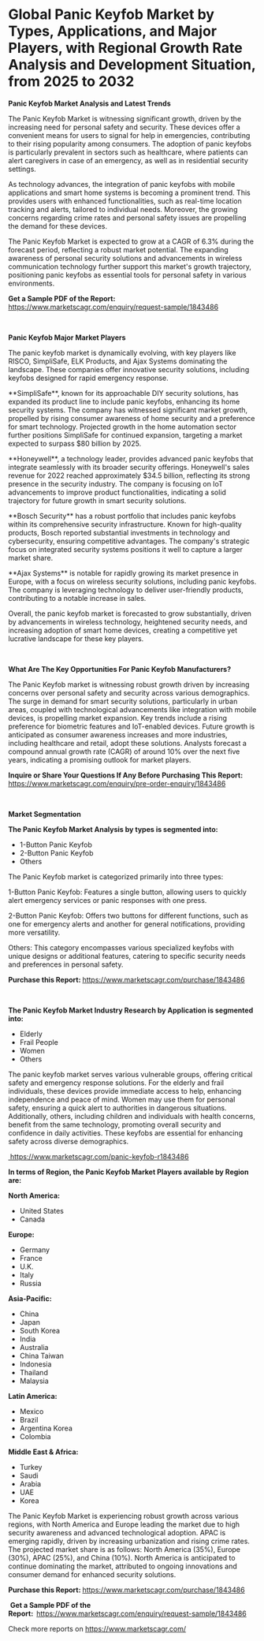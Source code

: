<p><h1>Global Panic Keyfob Market by Types, Applications, and Major Players, with Regional Growth Rate Analysis and Development Situation, from 2025 to 2032</h1></p><p><strong>Panic Keyfob Market Analysis and Latest Trends</strong></p>
<p><p>The Panic Keyfob Market is witnessing significant growth, driven by the increasing need for personal safety and security. These devices offer a convenient means for users to signal for help in emergencies, contributing to their rising popularity among consumers. The adoption of panic keyfobs is particularly prevalent in sectors such as healthcare, where patients can alert caregivers in case of an emergency, as well as in residential security settings. </p><p>As technology advances, the integration of panic keyfobs with mobile applications and smart home systems is becoming a prominent trend. This provides users with enhanced functionalities, such as real-time location tracking and alerts, tailored to individual needs. Moreover, the growing concerns regarding crime rates and personal safety issues are propelling the demand for these devices. </p><p>The Panic Keyfob Market is expected to grow at a CAGR of 6.3% during the forecast period, reflecting a robust market potential. The expanding awareness of personal security solutions and advancements in wireless communication technology further support this market's growth trajectory, positioning panic keyfobs as essential tools for personal safety in various environments.</p></p>
<p><strong>Get a Sample PDF of the Report:&nbsp;</strong> <a href="https://www.marketscagr.com/enquiry/request-sample/1843486?utm_campaign=2278&utm_medium=2&utm_source=Github&utm_content=ia&utm_term=10022025&utm_id=panic-keyfob">https://www.marketscagr.com/enquiry/request-sample/1843486</a></p>
<p>&nbsp;</p>
<p><strong>Panic Keyfob Major Market Players</strong></p>
<p><p>The panic keyfob market is dynamically evolving, with key players like RISCO, SimpliSafe, ELK Products, and Ajax Systems dominating the landscape. These companies offer innovative security solutions, including keyfobs designed for rapid emergency response.</p><p>**SimpliSafe**, known for its approachable DIY security solutions, has expanded its product line to include panic keyfobs, enhancing its home security systems. The company has witnessed significant market growth, propelled by rising consumer awareness of home security and a preference for smart technology. Projected growth in the home automation sector further positions SimpliSafe for continued expansion, targeting a market expected to surpass $80 billion by 2025.</p><p>**Honeywell**, a technology leader, provides advanced panic keyfobs that integrate seamlessly with its broader security offerings. Honeywell's sales revenue for 2022 reached approximately $34.5 billion, reflecting its strong presence in the security industry. The company is focusing on IoT advancements to improve product functionalities, indicating a solid trajectory for future growth in smart security solutions.</p><p>**Bosch Security** has a robust portfolio that includes panic keyfobs within its comprehensive security infrastructure. Known for high-quality products, Bosch reported substantial investments in technology and cybersecurity, ensuring competitive advantages. The company's strategic focus on integrated security systems positions it well to capture a larger market share.</p><p>**Ajax Systems** is notable for rapidly growing its market presence in Europe, with a focus on wireless security solutions, including panic keyfobs. The company is leveraging technology to deliver user-friendly products, contributing to a notable increase in sales.</p><p>Overall, the panic keyfob market is forecasted to grow substantially, driven by advancements in wireless technology, heightened security needs, and increasing adoption of smart home devices, creating a competitive yet lucrative landscape for these key players.</p></p>
<p>&nbsp;</p>
<p><strong>What Are The Key Opportunities For Panic Keyfob Manufacturers?</strong></p>
<p><p>The Panic Keyfob market is witnessing robust growth driven by increasing concerns over personal safety and security across various demographics. The surge in demand for smart security solutions, particularly in urban areas, coupled with technological advancements like integration with mobile devices, is propelling market expansion. Key trends include a rising preference for biometric features and IoT-enabled devices. Future growth is anticipated as consumer awareness increases and more industries, including healthcare and retail, adopt these solutions. Analysts forecast a compound annual growth rate (CAGR) of around 10% over the next five years, indicating a promising outlook for market players.</p></p>
<p><strong>Inquire or Share Your Questions If Any Before Purchasing This Report:</strong> <a href="https://www.marketscagr.com/enquiry/pre-order-enquiry/1843486?utm_campaign=2278&utm_medium=2&utm_source=Github&utm_content=ia&utm_term=10022025&utm_id=panic-keyfob">https://www.marketscagr.com/enquiry/pre-order-enquiry/1843486</a></p>
<p>&nbsp;</p>
<p><strong>Market Segmentation</strong></p>
<p><strong>The Panic Keyfob Market Analysis by types is segmented into:</strong></p>
<p><ul><li>1-Button Panic Keyfob</li><li>2-Button Panic Keyfob</li><li>Others</li></ul></p>
<p><p>The Panic Keyfob market is categorized primarily into three types: </p><p>1-Button Panic Keyfob: Features a single button, allowing users to quickly alert emergency services or panic responses with one press. </p><p>2-Button Panic Keyfob: Offers two buttons for different functions, such as one for emergency alerts and another for general notifications, providing more versatility. </p><p>Others: This category encompasses various specialized keyfobs with unique designs or additional features, catering to specific security needs and preferences in personal safety.</p></p>
<p><strong>Purchase this Report:&nbsp;</strong><a href="https://www.marketscagr.com/purchase/1843486?utm_campaign=2278&utm_medium=2&utm_source=Github&utm_content=ia&utm_term=10022025&utm_id=panic-keyfob">https://www.marketscagr.com/purchase/1843486</a></p>
<p>&nbsp;</p>
<p><strong>The Panic Keyfob Market Industry Research by Application is segmented into:</strong></p>
<p><ul><li>Elderly</li><li>Frail People</li><li>Women</li><li>Others</li></ul></p>
<p><p>The panic keyfob market serves various vulnerable groups, offering critical safety and emergency response solutions. For the elderly and frail individuals, these devices provide immediate access to help, enhancing independence and peace of mind. Women may use them for personal safety, ensuring a quick alert to authorities in dangerous situations. Additionally, others, including children and individuals with health concerns, benefit from the same technology, promoting overall security and confidence in daily activities. These keyfobs are essential for enhancing safety across diverse demographics.</p></p>
<p><a href="https://www.marketscagr.com/panic-keyfob-r1843486?utm_campaign=2278&utm_medium=2&utm_source=Github&utm_content=ia&utm_term=10022025&utm_id=panic-keyfob">&nbsp;https://www.marketscagr.com/panic-keyfob-r1843486</a></p>
<p><strong>In terms of Region, the Panic Keyfob Market Players available by Region are:</strong></p>
<p>
    <p> <strong> North America: </strong>
        <ul>
            <li>United States</li>
            <li>Canada</li>
        </ul>
        </p> 
    <p> <strong> Europe: </strong>
        <ul>
            <li>Germany</li>
            <li>France</li>
            <li>U.K.</li>
            <li>Italy</li>
            <li>Russia</li>
        </ul>
        </p> 
    <p> <strong> Asia-Pacific: </strong>
        <ul>
            <li>China</li>
            <li>Japan</li>
            <li>South Korea</li>
            <li>India</li>
            <li>Australia</li>
            <li>China Taiwan</li>
            <li>Indonesia</li>
            <li>Thailand</li>
            <li>Malaysia</li>
        </ul>
        </p> 
    <p> <strong> Latin America: </strong>
        <ul>
            <li>Mexico</li>
            <li>Brazil</li>
            <li>Argentina Korea</li>
            <li>Colombia</li>
        </ul>
        </p> 
    <p> <strong> Middle East & Africa: </strong>
        <ul>
            <li>Turkey</li>
            <li>Saudi</li>
            <li>Arabia</li>
            <li>UAE</li>
            <li>Korea</li>
        </ul>
    </p>
    </p>
<p><p>The Panic Keyfob Market is experiencing robust growth across various regions, with North America and Europe leading the market due to high security awareness and advanced technological adoption. APAC is emerging rapidly, driven by increasing urbanization and rising crime rates. The projected market share is as follows: North America (35%), Europe (30%), APAC (25%), and China (10%). North America is anticipated to continue dominating the market, attributed to ongoing innovations and consumer demand for enhanced security solutions.</p></p>
<p><strong>Purchase this Report: </strong><a href="https://www.marketscagr.com/purchase/1843486?utm_campaign=2278&utm_medium=2&utm_source=Github&utm_content=ia&utm_term=10022025&utm_id=panic-keyfob">https://www.marketscagr.com/purchase/1843486</a></p>
<p>&nbsp;<strong>Get a Sample PDF of the Report:&nbsp;&nbsp;</strong><a href="https://www.marketscagr.com/enquiry/request-sample/1843486?utm_campaign=2278&utm_medium=2&utm_source=Github&utm_content=ia&utm_term=10022025&utm_id=panic-keyfob">https://www.marketscagr.com/enquiry/request-sample/1843486</a></p>
<p><strong></strong></p>
<p>Check more reports on <a href="https://www.marketscagr.com/?utm_campaign=2278&utm_medium=2&utm_source=Github&utm_content=ia&utm_term=10022025&utm_id=panic-keyfob">https://www.marketscagr.com/</a></p>
